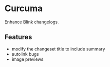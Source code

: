 Curcuma
=======

Enhance Blink changelogs.

Features
--------

- modify the changeset title to include summary
- autolink bugs
- image previews